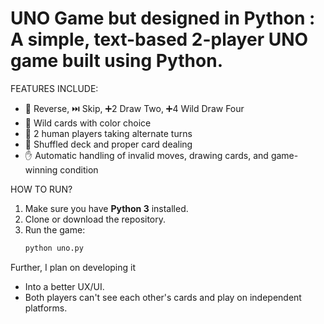 # UNO Game but designed in Python : A simple, text-based 2-player UNO game built using Python. 

FEATURES INCLUDE:

- 🔄 Reverse, ⏭️ Skip, ➕2 Draw Two, ➕4 Wild Draw Four
- 🌈 Wild cards with color choice
- 🤝 2 human players taking alternate turns
- 🎲 Shuffled deck and proper card dealing
- ✋ Automatic handling of invalid moves, drawing cards, and game-winning condition

HOW TO RUN?

1. Make sure you have **Python 3** installed.
2. Clone or download the repository.
3. Run the game:
   ```bash
   python uno.py

Further, I plan on developing it 
- Into a better UX/UI.
- Both players can't see each other's cards and play on independent platforms.
